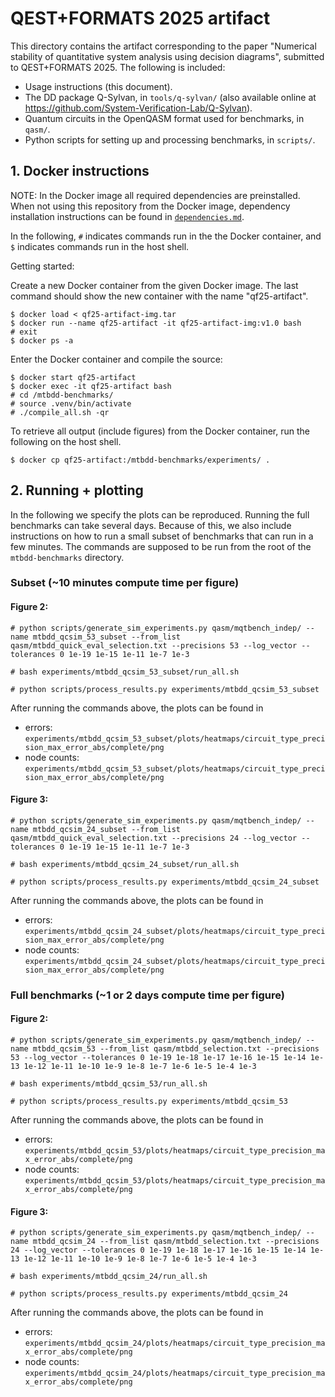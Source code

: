 # QEST+FORMATS 2025 artifact

This directory contains the artifact corresponding to the paper "Numerical stability of quantitative system analysis using decision diagrams", submitted to QEST+FORMATS 2025. The following is included:
* Usage instructions (this document).
* The DD package Q-Sylvan, in `tools/q-sylvan/` (also available online at https://github.com/System-Verification-Lab/Q-Sylvan).
* Quantum circuits in the OpenQASM format used for benchmarks, in `qasm/`.
* Python scripts for setting up and processing benchmarks, in `scripts/`.



## 1. Docker instructions

NOTE: In the Docker image all required dependencies are preinstalled. When not using this repository from the Docker image, dependency installation instructions can be found in [`dependencies.md`](dependencies.md).


In the following, `#` indicates commands run in the the Docker container, and `$` indicates commands run in the host shell.

Getting started:

Create a new Docker container from the given Docker image. The last command should show the new container with the name "qf25-artifact".
```
$ docker load < qf25-artifact-img.tar
$ docker run --name qf25-artifact -it qf25-artifact-img:v1.0 bash
# exit
$ docker ps -a
```

Enter the Docker container and compile the source:
```
$ docker start qf25-artifact
$ docker exec -it qf25-artifact bash
# cd /mtbdd-benchmarks/
# source .venv/bin/activate
# ./compile_all.sh -qr
```

To retrieve all output (include figures) from the Docker container, run the following on the host shell.
```
$ docker cp qf25-artifact:/mtbdd-benchmarks/experiments/ .
```


## 2. Running + plotting

In the following we specify the plots can be reproduced.
Running the full benchmarks can take several days.
Because of this, we also include instructions on how to run a small subset of benchmarks that can run in a few minutes.
The commands are supposed to be run from the root of the `mtbdd-benchmarks` directory.

### Subset (~10 minutes compute time per figure)

#### Figure 2:
```
# python scripts/generate_sim_experiments.py qasm/mqtbench_indep/ --name mtbdd_qcsim_53_subset --from_list qasm/mtbdd_quick_eval_selection.txt --precisions 53 --log_vector --tolerances 0 1e-19 1e-15 1e-11 1e-7 1e-3

# bash experiments/mtbdd_qcsim_53_subset/run_all.sh

# python scripts/process_results.py experiments/mtbdd_qcsim_53_subset
```
After running the commands above, the plots can be found in
* errors: `experiments/mtbdd_qcsim_53_subset/plots/heatmaps/circuit_type_precision_max_error_abs/complete/png`
* node counts: `experiments/mtbdd_qcsim_53_subset/plots/heatmaps/circuit_type_precision_max_error_abs/complete/png`


#### Figure 3:
```
# python scripts/generate_sim_experiments.py qasm/mqtbench_indep/ --name mtbdd_qcsim_24_subset --from_list qasm/mtbdd_quick_eval_selection.txt --precisions 24 --log_vector --tolerances 0 1e-19 1e-15 1e-11 1e-7 1e-3

# bash experiments/mtbdd_qcsim_24_subset/run_all.sh

# python scripts/process_results.py experiments/mtbdd_qcsim_24_subset
```
After running the commands above, the plots can be found in
* errors: `experiments/mtbdd_qcsim_24_subset/plots/heatmaps/circuit_type_precision_max_error_abs/complete/png`
* node counts: `experiments/mtbdd_qcsim_24_subset/plots/heatmaps/circuit_type_precision_max_error_abs/complete/png`


### Full benchmarks (~1 or 2 days compute time per figure)


#### Figure 2:
```
# python scripts/generate_sim_experiments.py qasm/mqtbench_indep/ --name mtbdd_qcsim_53 --from_list qasm/mtbdd_selection.txt --precisions 53 --log_vector --tolerances 0 1e-19 1e-18 1e-17 1e-16 1e-15 1e-14 1e-13 1e-12 1e-11 1e-10 1e-9 1e-8 1e-7 1e-6 1e-5 1e-4 1e-3

# bash experiments/mtbdd_qcsim_53/run_all.sh

# python scripts/process_results.py experiments/mtbdd_qcsim_53
```
After running the commands above, the plots can be found in
* errors: `experiments/mtbdd_qcsim_53/plots/heatmaps/circuit_type_precision_max_error_abs/complete/png`
* node counts: `experiments/mtbdd_qcsim_53/plots/heatmaps/circuit_type_precision_max_error_abs/complete/png`


#### Figure 3:
```
# python scripts/generate_sim_experiments.py qasm/mqtbench_indep/ --name mtbdd_qcsim_24 --from_list qasm/mtbdd_selection.txt --precisions 24 --log_vector --tolerances 0 1e-19 1e-18 1e-17 1e-16 1e-15 1e-14 1e-13 1e-12 1e-11 1e-10 1e-9 1e-8 1e-7 1e-6 1e-5 1e-4 1e-3

# bash experiments/mtbdd_qcsim_24/run_all.sh

# python scripts/process_results.py experiments/mtbdd_qcsim_24
```
After running the commands above, the plots can be found in
* errors: `experiments/mtbdd_qcsim_24/plots/heatmaps/circuit_type_precision_max_error_abs/complete/png`
* node counts: `experiments/mtbdd_qcsim_24/plots/heatmaps/circuit_type_precision_max_error_abs/complete/png`
